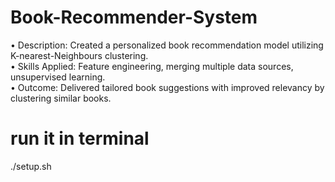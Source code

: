 # Book-Recommender-System <br>
• Description: Created a personalized book recommendation model utilizing K-nearest-Neighbours clustering.<br>
• Skills Applied: Feature engineering, merging multiple data sources, unsupervised learning.<br>
• Outcome: Delivered tailored book suggestions with improved relevancy by clustering similar books.<br>


# run it in terminal<br>
./setup.sh
